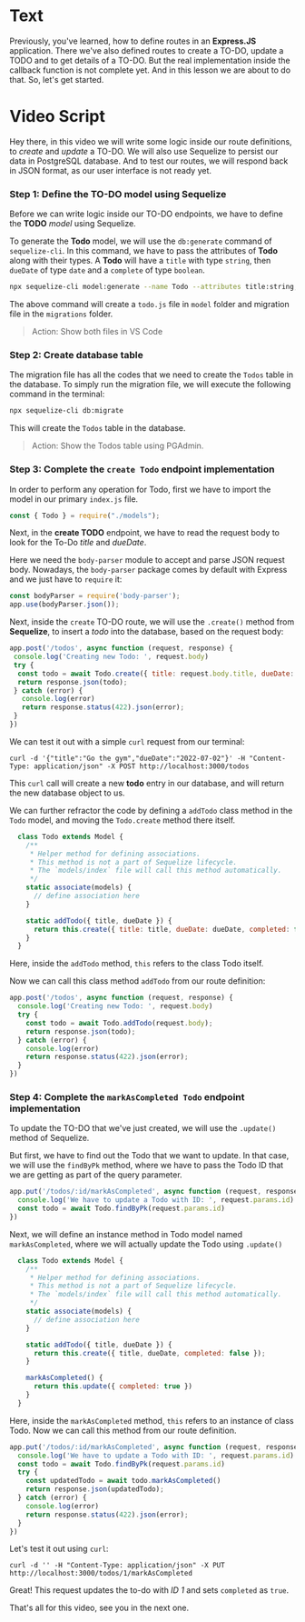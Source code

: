 # Text
 
Previously, you've learned, how to define routes in an **Express.JS** application. There we've also defined routes to create a TO-DO, update a TODO and to get details of a TO-DO. But the real implementation inside the callback function is not complete yet. And in this lesson we are about to do that. So, let's get started.
 
# Video Script
Hey there, in this video we will write some logic inside our route definitions, to *create* and *update* a TO-DO. We will also use Sequelize to persist our data in PostgreSQL database. And to test our routes, we will respond back in JSON format, as our user interface is not ready yet.
 
### Step 1: Define the TO-DO model using Sequelize
Before we can write logic inside our TO-DO endpoints, we have to define the **TODO** *model* using Sequelize.
 
To generate the **Todo** model, we will use the `db:generate` command of `sequelize-cli`. In this command, we have to pass the attributes of **Todo** along with their types. A **Todo** will have a `title` with type `string`, then `dueDate` of type `date` and a `complete` of type `boolean`.
 
```sh
npx sequelize-cli model:generate --name Todo --attributes title:string,dueDate:dateonly,completed:boolean
```
 
The above command will create a `todo.js` file in `model` folder and migration file in the `migrations` folder.
 
> Action: Show both files in VS Code
 
### Step 2: Create database table
The migration file has all the codes that we need to create the `Todos` table in the database. To simply run the migration file, we will execute the following command in the terminal:
 
```sh
npx sequelize-cli db:migrate
```
This will create the `Todos` table in the database.
> Action: Show the Todos table using PGAdmin.
 
### Step 3: Complete the `create Todo` endpoint implementation
In order to perform any operation for Todo, first we have to import the model in our primary `index.js` file.
```js
const { Todo } = require("./models");
```
 
Next, in the **create TODO** endpoint, we have to read the request body to look for the To-Do *title* and *dueDate*.
 
Here we need the `body-parser` module to accept and parse JSON request body. Nowadays, the `body-parser` package comes by default with Express and we just have to `require` it:
```js
const bodyParser = require('body-parser');
app.use(bodyParser.json());
```
 
Next, inside the `create` TO-DO route, we will use the `.create()` method from **Sequelize**, to insert a *todo* into the database, based on the request body:
```js
app.post('/todos', async function (request, response) {
 console.log('Creating new Todo: ', request.body)
 try {
  const todo = await Todo.create({ title: request.body.title, dueDate: request.body.dueDate, completed: false })
  return response.json(todo);
 } catch (error) {
   console.log(error)
   return response.status(422).json(error);
 }
})
```
 
We can test it out with a simple `curl` request from our terminal:
````
curl -d '{"title":"Go the gym","dueDate":"2022-07-02"}' -H "Content-Type: application/json" -X POST http://localhost:3000/todos
````
 
This `curl` call will create a new **todo** entry in our database, and will return the new database object to us.
 
We can further refractor the code by defining a `addTodo`  class method in the `Todo` model, and moving the `Todo.create` method there itself.
```js
  class Todo extends Model {
    /**
     * Helper method for defining associations.
     * This method is not a part of Sequelize lifecycle.
     * The `models/index` file will call this method automatically.
     */
    static associate(models) {
      // define association here
    }

    static addTodo({ title, dueDate }) {
      return this.create({ title: title, dueDate: dueDate, completed: false });
    }
  }
```
Here, inside the `addTodo` method, `this` refers to the class Todo itself.

Now we can call this class method `addTodo` from our route definition:
```js
app.post('/todos', async function (request, response) {
  console.log('Creating new Todo: ', request.body)
  try {
    const todo = await Todo.addTodo(request.body);
    return response.json(todo);   
  } catch (error) {
    console.log(error)
    return response.status(422).json(error);    
  }
})
```

### Step 4: Complete the `markAsCompleted Todo` endpoint implementation
To update the TO-DO that we've just created, we will use the `.update()` method of Sequelize. 

But first, we have to find out the Todo that we want to update. In that case, we will use the `findByPk` method, where we have to pass the Todo ID that we are getting as part of the query parameter.
```js
app.put('/todos/:id/markAsCompleted', async function (request, response) {
  console.log('We have to update a Todo with ID: ', request.params.id)
  const todo = await Todo.findByPk(request.params.id)
})
```

Next, we will define an instance method in Todo model named `markAsCompleted`, where we will actually update the Todo using `.update()`
```js
  class Todo extends Model {
    /**
     * Helper method for defining associations.
     * This method is not a part of Sequelize lifecycle.
     * The `models/index` file will call this method automatically.
     */
    static associate(models) {
      // define association here
    }

    static addTodo({ title, dueDate }) {
      return this.create({ title, dueDate, completed: false });
    }

    markAsCompleted() {
      return this.update({ completed: true })
    }
  }
```
Here, inside the `markAsCompleted` method, `this` refers to an instance of class Todo. Now we can call this method from our route definition.
```js
app.put('/todos/:id/markAsCompleted', async function (request, response) {
  console.log('We have to update a Todo with ID: ', request.params.id)
  const todo = await Todo.findByPk(request.params.id)
  try {
    const updatedTodo = await todo.markAsCompleted()
    return response.json(updatedTodo);
  } catch (error) {
    console.log(error)
    return response.status(422).json(error);   
  }
})
```
 
Let's test it out using `curl`:
````
curl -d '' -H "Content-Type: application/json" -X PUT http://localhost:3000/todos/1/markAsCompleted
````

Great! This request updates the to-do with *ID 1* and sets `completed` as `true`.
 
That's all for this video, see you in the next one.

